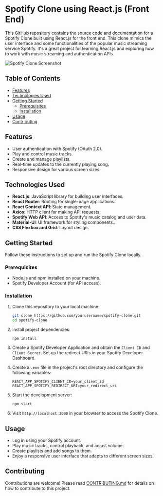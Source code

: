 # Spotify Clone using React.js (Front End)

This GitHub repository contains the source code and documentation for a Spotify Clone built using React.js for the front end. This clone mimics the user interface and some functionalities of the popular music streaming service Spotify. It's a great project for learning React.js and exploring how to work with music streaming and authentication APIs.

![Spotify Clone Screenshot](screenshots/spotify-clone-screenshot.png)

## Table of Contents

- [Features](#features)
- [Technologies Used](#technologies-used)
- [Getting Started](#getting-started)
  - [Prerequisites](#prerequisites)
  - [Installation](#installation)
- [Usage](#usage)
- [Contributing](#contributing)

## Features

- User authentication with Spotify (OAuth 2.0).
- Play and control music tracks.
- Create and manage playlists.
- Real-time updates to the currently playing song.
- Responsive design for various screen sizes.

## Technologies Used

- **React.js**: JavaScript library for building user interfaces.
- **React Router**: Routing for single-page applications.
- **React Context API**: State management.
- **Axios**: HTTP client for making API requests.
- **Spotify Web API**: Access to Spotify's music catalog and user data.
- **Material-UI**: UI framework for styling components..
- **CSS Flexbox and Grid**: Layout design.

## Getting Started

Follow these instructions to set up and run the Spotify Clone locally.

### Prerequisites

- Node.js and npm installed on your machine.
- Spotify Developer Account (for API access).

### Installation

1. Clone this repository to your local machine:

   ```bash
   git clone https://github.com/yourusername/spotify-clone.git
   cd spotify-clone
   ```

2. Install project dependencies:

   ```bash
   npm install
   ```

3. Create a Spotify Developer Application and obtain the `Client ID` and `Client Secret`. Set up the redirect URIs in your Spotify Developer Dashboard.

4. Create a `.env` file in the project's root directory and configure the following variables:

   ```
   REACT_APP_SPOTIFY_CLIENT_ID=your_client_id
   REACT_APP_SPOTIFY_REDIRECT_URI=your_redirect_uri
   ```

5. Start the development server:

   ```bash
   npm start
   ```

6. Visit `http://localhost:3000` in your browser to access the Spotify Clone.

## Usage

- Log in using your Spotify account.
- Play music tracks, control playback, and adjust volume.
- Create playlists and add songs to them.
- Enjoy a responsive user interface that adapts to different screen sizes.

## Contributing

Contributions are welcome! Please read [CONTRIBUTING.md](CONTRIBUTING.md) for details on how to contribute to this project.
